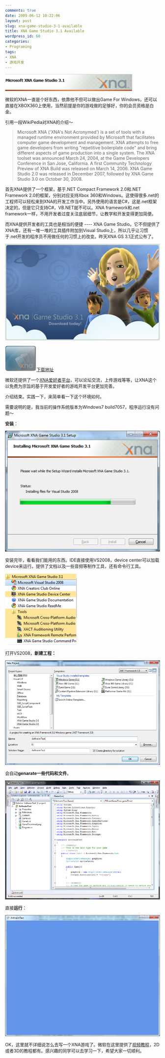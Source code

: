 ```yaml
---
comments: true
date: 2009-06-12 10:22:06
layout: post
slug: xna-game-studio-3-1-available
title: XNA Game Studio 3.1 Available
wordpress_id: 60
categories:
- Programing
tags:
- XNA
- 游戏开发
---
```


![](/images/uploads/zb/2009-06-12_XNA.png)




微软的XNA一直是个好东西，依靠他不但可以做出Game For Windows，还可以直接在XBOX360上使用，当然前提是你的游戏做的足够好，你的会员资格是白金。




引用一段WikiPedia对XNA的介绍～




>

>
> Microsoft XNA ('XNA's Not Acronymed') is a set of tools with a managed runtime environment provided by Microsoft that facilitates computer game development and management. XNA attempts to free game developers from writing "repetitive boilerplate code" and bring different aspects of game production into a single system. The XNA toolset was announced March 24, 2004, at the Game Developers Conference in San Jose, California. A first Community Technology Preview of XNA Build was released on March 14, 2006. XNA Game Studio 2.0 was released in December 2007, followed by XNA Game Studio 3.0 on October 30, 2008.
>
>





首先XNA提供了一个框架，基于.NET Compact Framework 2.0和.NET Framework 2.0的框架，分别对应支持Xbox 360和Windows。这使得很多.net的工程师可以轻松来到XNA的开发工作当中。另外使用的语言是C#，这是.net框架决定的，但是它只支持C#，VB.NET就不可以。XNA framework和.net framework一样，不用开发者过度关注底层细节，让教学和开发变得更加简便。




而XNA提供开发者的工具也是相当的便捷 ---- XNA Game Studio。它不但提供了XNA库，还有一堆一堆的工具插件附加到Visual Studio上，所以几乎让习惯于.net开发的程序员不用做任何的习惯上的改变。昨天XNA GS 3.1正式公布了。




![](/images/uploads/zb/2009-06-12_XNAGameSudio3.1.jpg)




[![](/images/uploads/zb/2009-06-12_download_XNA.png)](http://www.microsoft.com/downloads/details.aspx?FamilyID=80782277-d584-42d2-8024-893fcd9d3e82&displaylang=en)[下载地址](http://www.microsoft.com/downloads/details.aspx?FamilyID=80782277-d584-42d2-8024-893fcd9d3e82&displaylang=en)




微软还提供了一个[XNA爱好者平台](http://creators.xna.com/en-US/)，可以论坛交流，上传游戏等等，让XNA这个以免费为宗旨的基于开发爱好者的游戏开发平台更加完善。




介绍结束。实践一下，来简单看一下这个环境如何。

需要说明的是，我当前的操作系统版本为Windows7 build7057，程序运行没有问题～






**安装**：




![](/images/uploads/zb/2009-06-12_forVS2008.png)




安装完毕，看看我们能用的东西。IDE直接使用VS2008，device center可以加载device来运行。提供了文档以及一些音频等制作工具，还有命令行工具。




![](/images/uploads/zb/2009-06-12_XNA_files.png)




打开VS2008，**新建工程：**




[![](/images/uploads/zb/2009-06-12_XNA_VS2008_NEW.png)](/images/uploads/zb/2009-06-12_XNA_VS2008_NEW.png)




会自动**genarate一些代码和文件**。




[![](/images/uploads/zb/2009-06-12_XNA_VS2008_CODE.png)](/images/uploads/zb/2009-06-12_XNA_VS2008_CODE.png)




直接**运行**：




[![](/images/uploads/zb/2009-06-12_XNAGame.jpg)](/images/uploads/zb/2009-06-12_XNAGame.jpg)




OK，这里就不详细说怎么去写一个XNA游戏了。微软在这里提供了[视频教程](http://creators.xna.com/en-US/education/gettingstarted)，2D或者3D的教程都有。感兴趣的同学可以去学习一下，希望大家一切顺利。
